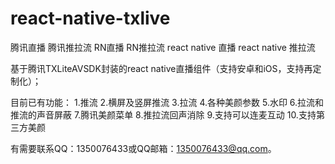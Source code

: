 # react-native-txlive

腾讯直播
腾讯推拉流
RN直播
RN推拉流
react native 直播
react native 推拉流

基于腾讯TXLiteAVSDK封装的react native直播组件（支持安卓和iOS，支持再定制化）；

目前已有功能：
1.推流
2.横屏及竖屏推流
3.拉流
4.各种美颜参数
5.水印
6.拉流和推流的声音屏蔽
7.腾讯美颜菜单
8.推拉流回声消除
9.支持可以连麦互动
10.支持第三方美颜

有需要联系QQ：1350076433或QQ邮箱：1350076433@qq.com。
